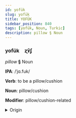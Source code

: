 ```yaml
---
id: yofük
slug: yofük
title: YOFÜK
sidebar_position: 840
tags: [yofük, Noun, Turkic]
description: pillow § Noun
---
```


### yofük&emsp;<span kind="abugida">ɀɤ̑ʄ</span>

*pillow* **§** Noun

**IPA**: /ˈjɑ.fuk/

**Verb**: to be a pillow/cushion

**Noun**: pillow/cushion

**Modifier**: pillow/cushion-related

<details>
    <summary>Origin</summary>
    Turkmen ýassyk /jɑ'θːɯq/<br/>
    <em>Turkic Language Family</em>
</details>